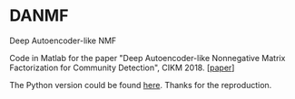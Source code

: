 # DANMF

Deep Autoencoder-like NMF

Code in Matlab for the paper "Deep Autoencoder-like Nonnegative Matrix Factorization for Community Detection", CIKM 2018. [[paper](https://dl.acm.org/doi/abs/10.1145/3269206.3271697)]

The Python version could be found [here](https://github.com/benedekrozemberczki/DANMF). Thanks for the reproduction. 
